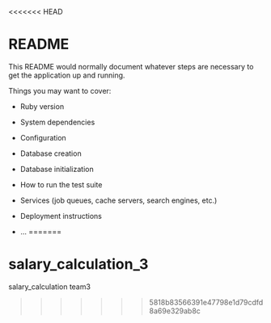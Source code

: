 <<<<<<< HEAD
# README

This README would normally document whatever steps are necessary to get the
application up and running.

Things you may want to cover:

* Ruby version

* System dependencies

* Configuration

* Database creation

* Database initialization

* How to run the test suite

* Services (job queues, cache servers, search engines, etc.)

* Deployment instructions

* ...
=======
# salary_calculation_3
salary_calculation team3
>>>>>>> 5818b83566391e47798e1d79cdfd8a69e329ab8c
